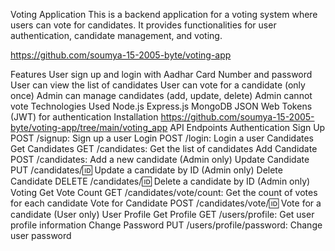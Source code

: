 Voting Application
This is a backend application for a voting system where users can vote for candidates. It provides functionalities for user authentication, candidate management, and voting.


https://github.com/soumya-15-2005-byte/voting-app

Features
User sign up and login with Aadhar Card Number and password
User can view the list of candidates
User can vote for a candidate (only once)
Admin can manage candidates (add, update, delete)
Admin cannot vote
Technologies Used
Node.js
Express.js
MongoDB
JSON Web Tokens (JWT) for authentication
Installation
https://github.com/soumya-15-2005-byte/voting-app/tree/main/voting_app
API Endpoints
Authentication
Sign Up
POST /signup: Sign up a user
Login
POST /login: Login a user
Candidates
Get Candidates
GET /candidates: Get the list of candidates
Add Candidate
POST /candidates: Add a new candidate (Admin only)
Update Candidate
PUT /candidates/:id: Update a candidate by ID (Admin only)
Delete Candidate
DELETE /candidates/:id: Delete a candidate by ID (Admin only)
Voting
Get Vote Count
GET /candidates/vote/count: Get the count of votes for each candidate
Vote for Candidate
POST /candidates/vote/:id: Vote for a candidate (User only)
User Profile
Get Profile
GET /users/profile: Get user profile information
Change Password
PUT /users/profile/password: Change user password
